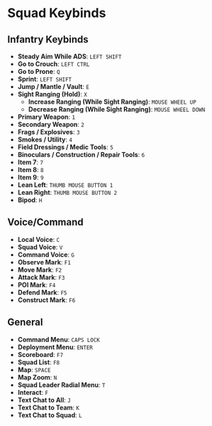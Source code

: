 # Squad Keybinds

## Infantry Keybinds

- **Steady Aim While ADS**: `LEFT SHIFT`
- **Go to Crouch**: `LEFT CTRL`
- **Go to Prone**: `Q`
- **Sprint**: `LEFT SHIFT`
- **Jump / Mantle / Vault**: `E`
- **Sight Ranging (Hold)**: `X`
  - **Increase Ranging (While Sight Ranging)**: `MOUSE WHEEL UP`
  - **Decrease Ranging (While Sight Ranging)**: `MOUSE WHEEL DOWN`
- **Primary Weapon**: `1`
- **Secondary Weapon**: `2`
- **Frags / Explosives**: `3`
- **Smokes / Utility**: `4`
- **Field Dressings / Medic Tools**: `5`
- **Binoculars / Construction / Repair Tools**: `6`
- **Item 7**: `7`
- **Item 8**: `8`
- **Item 9**: `9`
- **Lean Left**: `THUMB MOUSE BUTTON 1`
- **Lean Right**: `THUMB MOUSE BUTTON 2`
- **Bipod**: `H`

## Voice/Command

- **Local Voice**: `C`
- **Squad Voice**: `V`
- **Command Voice**: `G`
- **Observe Mark**: `F1`
- **Move Mark**: `F2`
- **Attack Mark**: `F3`
- **POI Mark**: `F4`
- **Defend Mark**: `F5`
- **Construct Mark**: `F6`

## General

- **Command Menu**: `CAPS LOCK`
- **Deployment Menu**: `ENTER`
- **Scoreboard**: `F7`
- **Squad List**: `F8`
- **Map**: `SPACE`
- **Map Zoom**: `N`
- **Squad Leader Radial Menu**: `T`
- **Interact**: `F`
- **Text Chat to All**: `J`
- **Text Chat to Team**: `K`
- **Text Chat to Squad**: `L`

